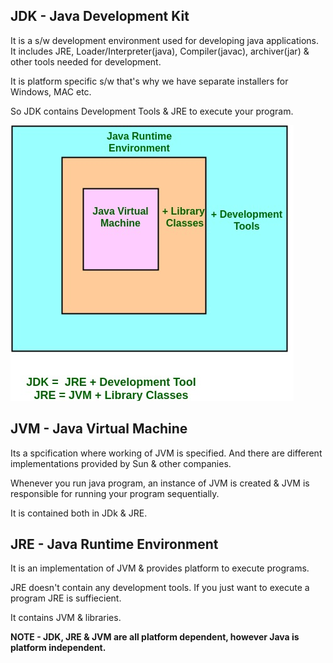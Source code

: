 ## JDK - Java Development Kit

It is a s/w development environment used for developing java applications. It includes JRE, Loader/Interpreter(java),
Compiler(javac), archiver(jar) & other tools needed for development.

It is platform specific s/w that's why we have separate installers for Windows, MAC etc.

So JDK contains Development Tools & JRE to execute your program.

![JDK JRE JVM](https://github.com/deepakmotlani/Notes/blob/master/Core%20Java/images/JDK_JRE_JVM.jpg)

## JVM - Java Virtual Machine

Its a spcification where working of JVM is specified. And there are different implementations provided by Sun & other
companies.

Whenever you run java program, an instance of JVM is created & JVM is responsible for running your program sequentially.

It is contained both in JDk & JRE.

## JRE - Java Runtime Environment

It is an implementation of JVM & provides platform to execute programs. 

JRE doesn't contain any development tools. If you just want to execute a program JRE is suffiecient.

It contains JVM & libraries.


**NOTE - JDK, JRE & JVM are all platform dependent, however Java is platform independent.**